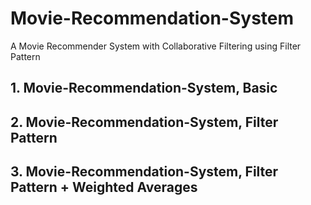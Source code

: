 # Movie-Recommendation-System
A Movie Recommender System with Collaborative Filtering using Filter Pattern
## 1. Movie-Recommendation-System, Basic
## 2. Movie-Recommendation-System, Filter Pattern
## 3. Movie-Recommendation-System, Filter Pattern + Weighted Averages
